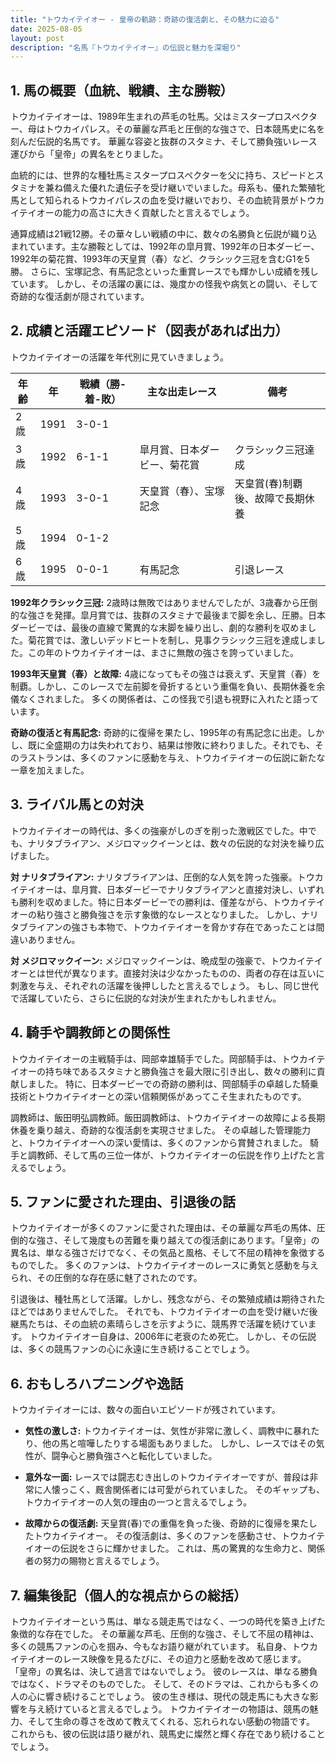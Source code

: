 ```yaml
---
title: "トウカイテイオー - 皇帝の軌跡：奇跡の復活劇と、その魅力に迫る"
date: 2025-08-05
layout: post
description: "名馬『トウカイテイオー』の伝説と魅力を深堀り"
---
```


## 1. 馬の概要（血統、戦績、主な勝鞍）

トウカイテイオーは、1989年生まれの芦毛の牡馬。父はミスタープロスペクター、母はトウカイパレス。その華麗な芦毛と圧倒的な強さで、日本競馬史に名を刻んだ伝説的名馬です。  華麗な容姿と抜群のスタミナ、そして勝負強いレース運びから「皇帝」の異名をとりました。

血統的には、世界的な種牡馬ミスタープロスペクターを父に持ち、スピードとスタミナを兼ね備えた優れた遺伝子を受け継いでいました。母系も、優れた繁殖牝馬として知られるトウカイパレスの血を受け継いでおり、その血統背景がトウカイテイオーの能力の高さに大きく貢献したと言えるでしょう。

通算成績は21戦12勝。その華々しい戦績の中に、数々の名勝負と伝説が織り込まれています。主な勝鞍としては、1992年の皐月賞、1992年の日本ダービー、1992年の菊花賞、1993年の天皇賞（春）など、クラシック三冠を含むG1を5勝。  さらに、宝塚記念、有馬記念といった重賞レースでも輝かしい成績を残しています。  しかし、その活躍の裏には、幾度かの怪我や病気との闘い、そして奇跡的な復活劇が隠されています。


## 2. 成績と活躍エピソード（図表があれば出力）

トウカイテイオーの活躍を年代別に見ていきましょう。

| 年齢 | 年 | 戦績（勝-着-敗）| 主な出走レース | 備考 |
|---|---|---|---|---|
| 2歳 | 1991 | 3-0-1 |  |  |
| 3歳 | 1992 | 6-1-1 | 皐月賞、日本ダービー、菊花賞 | クラシック三冠達成 |
| 4歳 | 1993 | 3-0-1 | 天皇賞（春）、宝塚記念 | 天皇賞(春)制覇後、故障で長期休養 |
| 5歳 | 1994 | 0-1-2 |  |  |
| 6歳 | 1995 | 0-0-1 | 有馬記念 |  引退レース |


**1992年クラシック三冠:**  2歳時は無敗ではありませんでしたが、3歳春から圧倒的な強さを発揮。皐月賞では、抜群のスタミナで最後まで脚を余し、圧勝。日本ダービーでは、最後の直線で驚異的な末脚を繰り出し、劇的な勝利を収めました。菊花賞では、激しいデッドヒートを制し、見事クラシック三冠を達成しました。この年のトウカイテイオーは、まさに無敵の強さを誇っていました。

**1993年天皇賞（春）と故障:**  4歳になってもその強さは衰えず、天皇賞（春）を制覇。しかし、このレースで左前脚を骨折するという重傷を負い、長期休養を余儀なくされました。  多くの関係者は、この怪我で引退も視野に入れたと語っています。

**奇跡の復活と有馬記念:**  奇跡的に復帰を果たし、1995年の有馬記念に出走。しかし、既に全盛期の力は失われており、結果は惨敗に終わりました。それでも、そのラストランは、多くのファンに感動を与え、トウカイテイオーの伝説に新たな一章を加えました。


## 3. ライバル馬との対決

トウカイテイオーの時代は、多くの強豪がしのぎを削った激戦区でした。中でも、ナリタブライアン、メジロマックイーンとは、数々の伝説的な対決を繰り広げました。

**対 ナリタブライアン:**  ナリタブライアンは、圧倒的な人気を誇った強豪。トウカイテイオーは、皐月賞、日本ダービーでナリタブライアンと直接対決し、いずれも勝利を収めました。特に日本ダービーでの勝利は、僅差ながら、トウカイテイオーの粘り強さと勝負強さを示す象徴的なレースとなりました。  しかし、ナリタブライアンの強さも本物で、トウカイテイオーを脅かす存在であったことは間違いありません。

**対 メジロマックイーン:** メジロマックイーンは、晩成型の強豪で、トウカイテイオーとは世代が異なります。直接対決は少なかったものの、両者の存在は互いに刺激を与え、それぞれの活躍を後押ししたと言えるでしょう。  もし、同じ世代で活躍していたら、さらに伝説的な対決が生まれたかもしれません。


## 4. 騎手や調教師との関係性

トウカイテイオーの主戦騎手は、岡部幸雄騎手でした。岡部騎手は、トウカイテイオーの持ち味であるスタミナと勝負強さを最大限に引き出し、数々の勝利に貢献しました。  特に、日本ダービーでの奇跡の勝利は、岡部騎手の卓越した騎乗技術とトウカイテイオーとの深い信頼関係があってこそ生まれたものです。

調教師は、飯田明弘調教師。飯田調教師は、トウカイテイオーの故障による長期休養を乗り越え、奇跡的な復活劇を実現させました。  その卓越した管理能力と、トウカイテイオーへの深い愛情は、多くのファンから賞賛されました。  騎手と調教師、そして馬の三位一体が、トウカイテイオーの伝説を作り上げたと言えるでしょう。


## 5. ファンに愛された理由、引退後の話

トウカイテイオーが多くのファンに愛された理由は、その華麗な芦毛の馬体、圧倒的な強さ、そして幾度もの苦難を乗り越えての復活劇にあります。「皇帝」の異名は、単なる強さだけでなく、その気品と風格、そして不屈の精神を象徴するものでした。  多くのファンは、トウカイテイオーのレースに勇気と感動を与えられ、その圧倒的な存在感に魅了されたのです。

引退後は、種牡馬として活躍。しかし、残念ながら、その繁殖成績は期待されたほどではありませんでした。  それでも、トウカイテイオーの血を受け継いだ後継馬たちは、その血統の素晴らしさを示すように、競馬界で活躍を続けています。  トウカイテイオー自身は、2006年に老衰のため死亡。  しかし、その伝説は、多くの競馬ファンの心に永遠に生き続けることでしょう。


## 6. おもしろハプニングや逸話

トウカイテイオーには、数々の面白いエピソードが残されています。

* **気性の激しさ:**  トウカイテイオーは、気性が非常に激しく、調教中に暴れたり、他の馬と喧嘩したりする場面もありました。  しかし、レースではその気性が、闘争心と勝負強さへと転化していました。

* **意外な一面:**  レースでは闘志むき出しのトウカイテイオーですが、普段は非常に人懐っこく、厩舎関係者には可愛がられていました。  そのギャップも、トウカイテイオーの人気の理由の一つと言えるでしょう。

* **故障からの復活劇:**  天皇賞(春)での重傷を負った後、奇跡的に復帰を果たしたトウカイテイオー。  その復活劇は、多くのファンを感動させ、トウカイテイオーの伝説をさらに輝かせました。  これは、馬の驚異的な生命力と、関係者の努力の賜物と言えるでしょう。


## 7. 編集後記（個人的な視点からの総括）

トウカイテイオーという馬は、単なる競走馬ではなく、一つの時代を築き上げた象徴的な存在でした。  その華麗な芦毛、圧倒的な強さ、そして不屈の精神は、多くの競馬ファンの心を掴み、今もなお語り継がれています。  私自身、トウカイテイオーのレース映像を見るたびに、その迫力と感動を改めて感じます。  「皇帝」の異名は、決して過言ではないでしょう。  彼のレースは、単なる勝負ではなく、ドラマそのものでした。  そして、そのドラマは、これからも多くの人の心に響き続けることでしょう。  彼の生き様は、現代の競走馬にも大きな影響を与え続けていると言えるでしょう。  トウカイテイオーの物語は、競馬の魅力、そして生命の尊さを改めて教えてくれる、忘れられない感動の物語です。  これからも、彼の伝説は語り継がれ、競馬史に燦然と輝く存在であり続けることでしょう。

